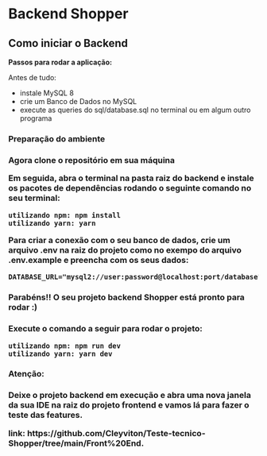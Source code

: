 <h1> Backend Shopper </h1>

<h2> Como iniciar o Backend </h2>

**Passos para rodar a aplicação:**

<p>Antes de tudo:</p>

-   instale MySQL 8
-   crie um Banco de Dados no MySQL
-   execute as queries do sql/database.sql no terminal ou em algum outro programa

<h3> Preparação do ambiente <h3>

<p>Agora clone o repositório em sua máquina</p>

<p> Em seguida, abra o terminal na pasta raiz do backend e instale os pacotes de <strong>dependências</strong> rodando o seguinte comando no seu terminal:</p>

```shell
utilizando npm: npm install
utilizando yarn: yarn
```

<p>Para criar a conexão com o seu banco de dados, crie um arquivo .env na raiz do projeto como no exempo do arquivo .env.example e preencha com os seus dados:</p>

```shell
DATABASE_URL="mysql2://user:password@localhost:port/database"
```

<h3> Parabéns!! O seu projeto backend Shopper está pronto para rodar :) <h3>

<p>Execute o comando a seguir para rodar o projeto:</p>

```shell
utilizando npm: npm run dev
utilizando yarn: yarn dev
```

<h3> Atenção: <h3>

<p>Deixe o projeto backend em execução e abra uma nova janela da sua IDE na raiz do projeto frontend e vamos lá para fazer o teste das features.</p>
<p>link: https://github.com/Cleyviton/Teste-tecnico-Shopper/tree/main/Front%20End.</p>

